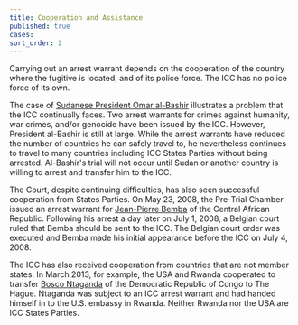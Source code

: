 ```yaml
---
title: Cooperation and Assistance
published: true
cases:
sort_order: 2
---
```



Carrying out an arrest warrant depends on the cooperation of the country where the fugitive is located, and of its police force. The ICC has no police force of its own.

The case of [Sudanese President Omar al-Bashir](https://www.aba-icc.org/cases/case/the-prosecutor-v-al-bashir/) illustrates a problem that the ICC continually faces. Two arrest warrants for crimes against humanity, war crimes, and/or genocide have been issued by the ICC. However, President al-Bashir is still at large. While the arrest warrants have reduced the number of countries he can safely travel to, he nevertheless continues to travel to many countries including ICC States Parties without being arrested. Al-Bashir's trial will not occur until Sudan or another country is willing to arrest and transfer him to the ICC.

The Court, despite continuing difficulties, has also seen successful cooperation from States Parties. On May 23, 2008, the Pre-Trial Chamber issued an arrest warrant for [Jean-Pierre Bemba](https://www.aba-icc.org/cases/case/the-prosecutor-v-bemba/)&nbsp;of the Central African Republic. Following his arrest a day later on July 1, 2008, a Belgian court ruled that Bemba should be sent to the ICC. The Belgian court order was executed and Bemba made his initial appearance before the ICC on July 4, 2008.

The ICC has also received cooperation from countries that are not member states. In March 2013, for example, the USA and Rwanda cooperated to transfer [Bosco Ntaganda](https://www.aba-icc.org/cases/case/the-prosecutor-v-ntaganda/)&nbsp;of the Democratic Republic of Congo to The Hague. Ntaganda was subject to an ICC arrest warrant and had handed himself in to the U.S. embassy in Rwanda. Neither Rwanda nor the USA are ICC States Parties.